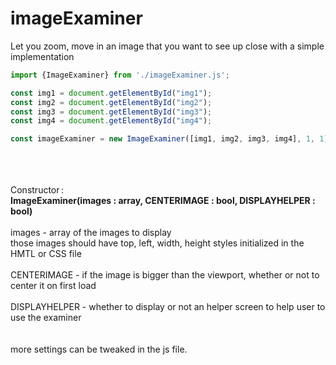 # imageExaminer
Let you zoom, move in an image that you want to see up close with a simple implementation
<br>
````js
import {ImageExaminer} from './imageExaminer.js';

const img1 = document.getElementById("img1");
const img2 = document.getElementById("img2");
const img3 = document.getElementById("img3");
const img4 = document.getElementById("img4");

const imageExaminer = new ImageExaminer([img1, img2, img3, img4], 1, 1);
````
<br><br><br>
Constructor :
<br>
**ImageExaminer(images : array, CENTERIMAGE : bool, DISPLAYHELPER : bool)**
<br><br>
images - array of the images to display<br>
    those images should have top, left, width, height styles initialized in the HMTL or CSS file
<br><br>
CENTERIMAGE - if the image is bigger than the viewport, whether or not to center it on first load
<br><br>
DISPLAYHELPER - whether to display or not an helper screen to help user to use the examiner<br>
<br><br>
more settings can be tweaked in the js file.
